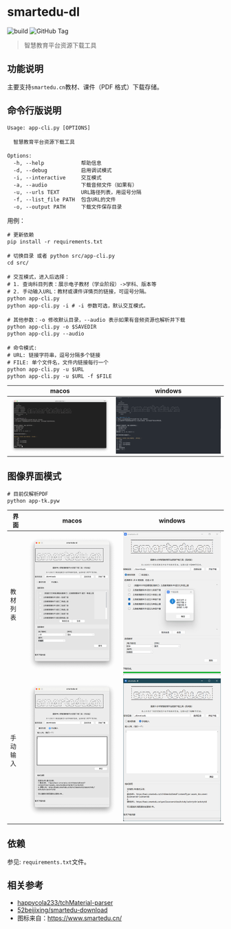 # smartedu-dl

![build](https://github.com/hantang/smartedu-dl/actions/workflows/release.yml/badge.svg)
![GitHub Tag](https://img.shields.io/github/v/tag/hantang/smartedu-dl)

> 智慧教育平台资源下载工具

## 功能说明

主要支持`smartedu.cn`教材、课件（PDF 格式）下载存储。

## 命令行版说明

```shell
Usage: app-cli.py [OPTIONS]

  智慧教育平台资源下载工具

Options:
  -h, --help            帮助信息
  -d, --debug           启用调试模式
  -i, --interactive     交互模式
  -a, --audio           下载音频文件（如果有）
  -u, --urls TEXT       URL路径列表，用逗号分隔
  -f, --list_file PATH  包含URL的文件
  -o, --output PATH     下载文件保存目录
```

用例：

```shell
# 更新依赖
pip install -r requirements.txt

# 切换目录 或者 python src/app-cli.py
cd src/

# 交互模式，进入后选择：
# 1. 查询科目列表：展示电子教材（学业阶段）->学科、版本等
# 2. 手动输入URL：教材或课件详情页的链接，可逗号分隔。
python app-cli.py
python app-cli.py -i # -i 参数可选，默认交互模式。

# 其他参数：-o 修改默认目录，--audio 表示如果有音频资源也解析并下载
python app-cli.py -o $SAVEDIR
python app-cli.py --audio

# 命令模式:
# URL: 链接字符串，逗号分隔多个链接
# FILE: 单个文件名，文件内链接每行一个
python app-cli.py -u $URL
python app-cli.py -u $URL -f $FILE
```

| macos                            | windows                          |
| -------------------------------- | -------------------------------- |
| ![](images/cli-snapshot-mac.png) | ![](images/cli-snapshot-win.png) |

## 图像界面模式

```shell
# 目前仅解析PDF
python app-tk.pyw
```

| 界面     | macos                             | windows                            |
| -------- | --------------------------------- | ---------------------------------- |
| 教材列表 | ![](images/gui-snapshot-mac1.png) | ![](images/gui-snapshot-win1a.png) |
| 手动输入 | ![](images/gui-snapshot-mac2.png) | ![](images/gui-snapshot-win2.png)  |

## 依赖

参见: `requirements.txt`文件。

## 相关参考

- [happycola233/tchMaterial-parser](https://github.com/happycola233/tchMaterial-parser)
- [52beijixing/smartedu-download](https://github.com/52beijixing/smartedu-download)
- 图标来自：<https://www.smartedu.cn/>
